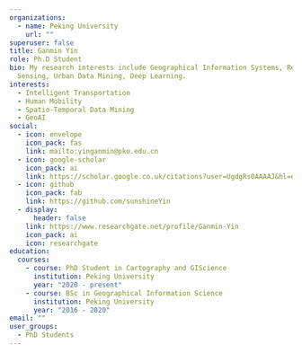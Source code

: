 ```yaml
---
organizations:
  - name: Peking University
    url: ""
superuser: false
title: Ganmin Yin
role: Ph.D Student
bio: My research interests include Geographical Information Systems, Remote
  Sensing, Urban Data Mining, Deep Learning.
interests:
  - Intelligent Transportation
  - Human Mobility
  - Spatio-Temporal Data Mining
  - GeoAI
social:
  - icon: envelope
    icon_pack: fas
    link: mailto:yinganmin@pku.edu.cn
  - icon: google-scholar
    icon_pack: ai
    link: https://scholar.google.co.uk/citations?user=UgdgRs0AAAAJ&hl=en
  - icon: github
    icon_pack: fab
    link: https://github.com/sunshineYin
  - display:
      header: false
    link: https://www.researchgate.net/profile/Ganmin-Yin
    icon_pack: ai
    icon: researchgate
education:
  courses:
    - course: PhD Student in Cartography and GIScience
      institution: Peking University
      year: "2020 - present"
    - course: BSc in Geographical Information Science
      institution: Peking University
      year: "2016 - 2020"
email: ""
user_groups:
  - PhD Students
---
```

